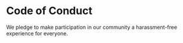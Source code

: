 # Code of Conduct
We pledge to make participation in our community a harassment-free experience for everyone.